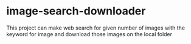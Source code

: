 # image-search-downloader
This project can make web search for given number of images with the keyword for image and download those images on the local folder

